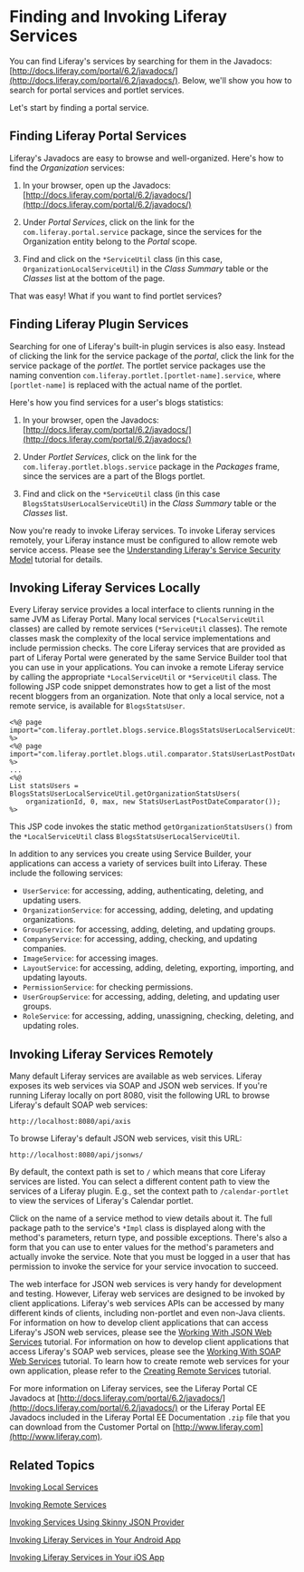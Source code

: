 # Finding and Invoking Liferay Services

You can find Liferay's services by searching for them in the Javadocs:
[http://docs.liferay.com/portal/6.2/javadocs/](http://docs.liferay.com/portal/6.2/javadocs/).
Below, we'll show you how to search for portal services and portlet services.

Let's start by finding a portal service. 

## Finding Liferay Portal Services [](id=finding-liferay-portal-services)

Liferay's Javadocs are easy to browse and well-organized. Here's how to find the
*Organization* services: 

1. In your browser, open up the Javadocs:
   [http://docs.liferay.com/portal/6.2/javadocs/](http://docs.liferay.com/portal/6.2/javadocs/) 

2. Under *Portal Services*, click on the link for the
   `com.liferay.portal.service` package, since the services for the Organization
   entity belong to the *Portal* scope. 

3. Find and click on the `*ServiceUtil` class (in this case,
   `OrganizationLocalServiceUtil`) in the *Class Summary* table or the
   *Classes* list at the bottom of the page. 

That was easy! What if you want to find portlet services? 

## Finding Liferay Plugin Services [](id=finding-liferay-plugin-services)

Searching for one of Liferay's built-in plugin services is also easy. Instead of
clicking the link for the service package of the *portal*, click the link for
the service package of the *portlet*. The portlet service packages use the
naming convention `com.liferay.portlet.[portlet-name].service`, where
`[portlet-name]` is replaced with the actual name of the portlet. 

Here's how you find services for a user's blogs statistics:

1. In your browser, open the Javadocs:
   [http://docs.liferay.com/portal/6.2/javadocs/](http://docs.liferay.com/portal/6.2/javadocs/)

2. Under *Portlet Services*, click on the link for the
   `com.liferay.portlet.blogs.service` package in the *Packages* frame, since
   the services are a part of the Blogs portlet. 

3. Find and click on the `*ServiceUtil` class (in this case
   `BlogsStatsUserLocalServiceUtil`) in the *Class Summary* table or the
   *Classes* list. 

Now you're ready to invoke Liferay services. To invoke Liferay services
remotely, your Liferay instance must be configured to allow remote web service
access. Please see the
[Understanding Liferay's Service Security Model](https://dev.liferay.com/develop/tutorials/-/knowledge_base/6-2/understanding-liferays-service-security-model) 
tutorial for details.

## Invoking Liferay Services Locally [](id=invoking-liferay-services-locally)

Every Liferay service provides a local interface to clients running in the same
JVM as Liferay Portal. Many local services (`*LocalServiceUtil` classes) are
called by remote services (`*ServiceUtil` classes). The remote classes mask the
complexity of the local service implementations and include permission checks.
The core Liferay services that are provided as part of Liferay Portal were
generated by the same Service Builder tool that you can use in your
applications. You can invoke a remote Liferay service by calling the appropriate
`*LocalServiceUtil` or `*ServiceUtil` class. The following JSP code snippet
demonstrates how to get a list of the most recent bloggers from an organization.
Note that only a local service, not a remote service, is available for
`BlogsStatsUser`.

    <%@ page import="com.liferay.portlet.blogs.service.BlogsStatsUserLocalServiceUtil" %>
    <%@ page import="com.liferay.portlet.blogs.util.comparator.StatsUserLastPostDateComparator" %>
    ...
    <%@
    List statsUsers = BlogsStatsUserLocalServiceUtil.getOrganizationStatsUsers(
        organizationId, 0, max, new StatsUserLastPostDateComparator());
    %>

This JSP code invokes the static method `getOrganizationStatsUsers()` from the
`*LocalServiceUtil` class `BlogsStatsUserLocalServiceUtil`. 

In addition to any services you create using Service Builder, your applications
can access a variety of services built into Liferay. These include the following
services:

- `UserService`: for accessing, adding, authenticating, deleting, and updating
  users. 
- `OrganizationService`: for accessing, adding, deleting, and updating
  organizations. 
- `GroupService`: for accessing, adding, deleting, and updating groups.
- `CompanyService`: for accessing, adding, checking, and updating companies.
- `ImageService`: for accessing images.
- `LayoutService`: for accessing, adding, deleting, exporting, importing, and
  updating layouts. 
- `PermissionService`: for checking permissions.
- `UserGroupService`: for accessing, adding, deleting, and updating user
  groups. 
- `RoleService`: for accessing, adding, unassigning, checking, deleting, and
  updating roles. 

## Invoking Liferay Services Remotely [](id=invoking-liferay-services-remotely)

Many default Liferay services are available as web services. Liferay exposes its
web services via SOAP and JSON web services. If you're running Liferay locally
on port 8080, visit the following URL to browse Liferay's default SOAP web
services:

    http://localhost:8080/api/axis

To browse Liferay's default JSON web services, visit this URL:

    http://localhost:8080/api/jsonws/

By default, the context path is set to `/` which means that core Liferay
services are listed. You can select a different content path to view the
services of a Liferay plugin. E.g., set the context path to `/calendar-portlet`
to view the services of Liferay's Calendar portlet.

Click on the name of a service method to view details about it. The full package
path to the service's `*Impl` class is displayed along with the method's
parameters, return type, and possible exceptions. There's also a form that you
can use to enter values for the method's parameters and actually invoke the
service. Note that you must be logged in a user that has permission to invoke
the service for your service invocation to succeed.

The web interface for JSON web services is very handy for development and
testing. However, Liferay web services are designed to be invoked by client
applications. Liferay's web services APIs can be accessed by many different
kinds of clients, including non-portlet and even non-Java clients. For
information on how to develop client applications that can access Liferay's JSON
web services, please see the
[Working With JSON Web Services](https://dev.liferay.com/develop/tutorials/-/knowledge_base/6-2/working-with-json-web-services)
tutorial. For information on how to develop
client applications that access Liferay's SOAP web services, please see the [Working With SOAP Web Services](https://dev.liferay.com/develop/tutorials/-/knowledge_base/6-2/working-with-soap-web-services)
tutorial. To learn how to create remote web services for your own application,
please refer to the
[Creating Remote Services](https://dev.liferay.com/develop/tutorials/-/knowledge_base/6-2/creating-remote-services)
tutorial. 

For more information on Liferay services, see the Liferay Portal CE Javadocs at
[http://docs.liferay.com/portal/6.2/javadocs/](http://docs.liferay.com/portal/6.2/javadocs/)
or the Liferay Portal EE Javadocs included in the Liferay Portal EE
Documentation `.zip` file that you can download from the Customer Portal on
[http://www.liferay.com](http://www.liferay.com). 

## Related Topics

[Invoking Local Services](develop/tutorials/-/knowledge_base/6-2/invoking-local-services)

[Invoking Remote Services](develop/tutorials/-/knowledge_base/6-2/invoking-remote-services)

[Invoking Services Using Skinny JSON Provider](develop/tutorials/-/knowledge_base/6-2/invoking-services-using-skinny-json-provider)

[Invoking Liferay Services in Your Android App](develop/tutorials/-/knowledge_base/6-2/invoking-liferay-services-in-your-android-app)

[Invoking Liferay Services in Your iOS App](develop/tutorials/-/knowledge_base/6-2/invoking-liferay-services-in-your-ios-app)

